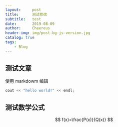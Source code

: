 ```yaml
---
layout:     post
title:      测试修改
subtitle:   test
date:       2019-08-09
author:     Cheereus
header-img: img/post-bg-js-version.jpg
catalog: true
tags:
    - Blog
---
```


## 测试文章

使用 markdowm 编辑

```cpp
cout << "hello world!" << endl;
```

## 测试数学公式

$$
f(x)=\frac{P(x)}{Q(x)}
$$
